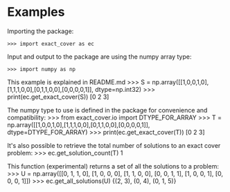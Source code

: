 # Examples

Importing the package:

    >>> import exact_cover as ec

Input and output to the package are using the numpy array type:

    >>> import numpy as np

This example is explained in README.md
    >>> S = np.array([[1,0,0,1,0],[1,1,1,0,0],[0,1,1,0,0],[0,0,0,0,1]], dtype=np.int32)
    >>> print(ec.get_exact_cover(S))
    [0 2 3]

The numpy type to use is defined in the package for convenience and compatibility:
    >>> from exact_cover.io import DTYPE_FOR_ARRAY
    >>> T = np.array([[1,0,0,1,0],[1,1,1,0,0],[0,1,1,0,0],[0,0,0,0,1]], dtype=DTYPE_FOR_ARRAY)
    >>> print(ec.get_exact_cover(T))
    [0 2 3]

It's also possible to retrieve the total number of solutions to an exact cover problem:
    >>> ec.get_solution_count(T)
    1

This function (experimental) returns a set of all the solutions to a problem:
    >>> U = np.array([[0, 1, 1, 0], [1, 0, 0, 0], [1, 1, 0, 0], [0, 0, 1, 1], [1, 0, 0, 1], [0, 0, 0, 1]])
    >>> ec.get_all_solutions(U)
    {(2, 3), (0, 4), (0, 1, 5)}

